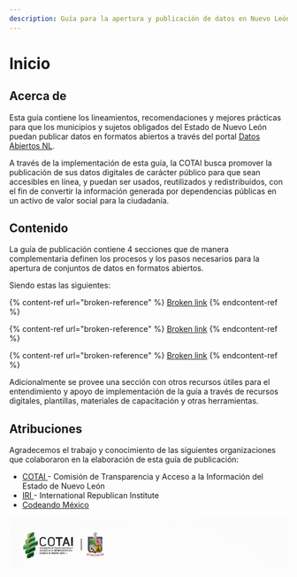 ```yaml
---
description: Guía para la apertura y publicación de datos en Nuevo León
---
```


# Inicio

## Acerca de

Esta guía contiene los lineamientos, recomendaciones y mejores prácticas para que los municipios y sujetos obligados del Estado de Nuevo León puedan publicar datos en formatos abiertos a través del portal [Datos Abiertos NL](https://nuevoleon.opendatasoft.com/pages/datosabiertosnl/).

A través de la implementación de esta guía, la COTAI busca promover la publicación de sus datos digitales de carácter público para que sean accesibles en línea, y puedan ser usados, reutilizados y redistribuidos, con el fin de convertir la información generada por dependencias públicas en un activo de valor social para la ciudadanía.

## Contenido

La guía de publicación contiene 4 secciones que de manera complementaria definen los procesos y los pasos necesarios para la apertura de conjuntos de datos en formatos abiertos.

Siendo estas las siguientes:

{% content-ref url="broken-reference" %}
[Broken link](broken-reference)
{% endcontent-ref %}

{% content-ref url="broken-reference" %}
[Broken link](broken-reference)
{% endcontent-ref %}

{% content-ref url="broken-reference" %}
[Broken link](broken-reference)
{% endcontent-ref %}

Adicionalmente se provee una sección con otros recursos útiles para el entendimiento y apoyo de implementación de la guía a través de recursos digitales, plantillas, materiales de capacitación y otras herramientas.

## Atribuciones

Agradecemos el trabajo y conocimiento de las siguientes organizaciones que colaboraron en la elaboración de esta guía de publicación:

* [COTAI ](https://cotai.org.mx/)- Comisión de Transparencia y Acceso a la Información del Estado de Nuevo León
* [IRI ](https://www.iri.org/)- International Republican Institute
* [Codeando México](http://www.codeandomexico.org/)

![](<.gitbook/assets/cotai nl.png>)
